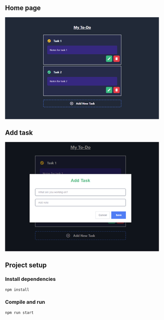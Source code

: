 ## Home page
![home](https://github.com/zyqhpz/todo-nodejs/blob/master/img/main.PNG)

## Add task
![addtask](https://github.com/zyqhpz/todo-nodejs/blob/master/img/addtask.PNG)

## Project setup

### Install dependencies
```
npm install
```

### Compile and run
```
npm run start
```
